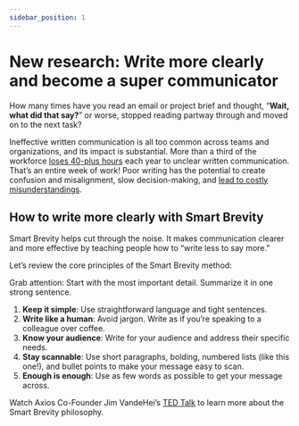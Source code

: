 ```yaml
---
sidebar_position: 1
---
```


# New research: Write more clearly and become a super communicator

How many times have you read an email or project brief and thought, “**Wait, what did that say?**” or worse, stopped reading partway through and moved on to the next task?

Ineffective written communication is all too common across teams and organizations, and its impact is substantial. More than a third of the workforce [loses 40-plus hours](https://www.atlassian.com/blog/communication/how-to-avoid-emotional-overhead-at-work) each year to unclear written communication. That’s an entire week of work! Poor writing has the potential to create confusion and misalignment, slow decision-making, and [lead to costly misunderstandings](https://hbr.org/2022/10/research-simple-writing-pays-off-literally?utm_campaign=hbr&utm_medium=social&utm_source=facebook).

## How to write more clearly with Smart Brevity

Smart Brevity helps cut through the noise. It makes communication clearer and more effective by teaching people how to “write less to say more.”

Let’s review the core principles of the Smart Brevity method:

Grab attention: Start with the most important detail. Summarize it in one strong sentence.

 1. **Keep it simple**: Use straightforward language and tight sentences.
 2. **Write like a human**: Avoid jargon. Write as if you’re speaking to a colleague over coffee.
 3. **Know your audience**: Write for your audience and address their specific needs.
 4. **Stay scannable**: Use short paragraphs, bolding, numbered lists (like this one!), and bullet points to make your message easy to scan.
 5. **Enough is enough**: Use as few words as possible to get your message across.

Watch Axios Co-Founder Jim VandeHei’s [TED Talk](https://www.ted.com/talks/jim_vandehei_the_art_of_smart_brevity_write_less_say_more?subtitle=en) to learn more about the Smart Brevity philosophy.
